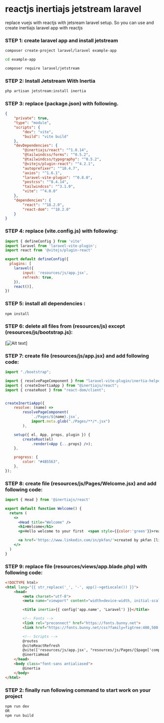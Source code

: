 # reactjs inertiajs jetstream laravel
replace vuejs with reactjs with jetsream laravel setup. So you can use and create inertiajs laravel app with reactjs

### STEP 1: create laravel app and install jetstream
```bash
composer create-project laravel/laravel example-app

cd example-app

composer require laravel/jetstream
```

### STEP 2: Install Jetstream With Inertia 
```bash
php artisan jetstream:install inertia
```

### STEP 3: replace (package.json) with following.
```json
{
    "private": true,
    "type": "module",
    "scripts": {
        "dev": "vite",
        "build": "vite build"
    },
    "devDependencies": {
        "@inertiajs/react": "^1.0.14",
        "@tailwindcss/forms": "^0.5.2",
        "@tailwindcss/typography": "^0.5.2",
        "@vitejs/plugin-react": "^4.2.1",
        "autoprefixer": "^10.4.7",
        "axios": "^1.6.1",
        "laravel-vite-plugin": "^0.8.0",
        "postcss": "^8.4.14",
        "tailwindcss": "^3.1.0",
        "vite": "^4.0.0"
    },
    "dependencies": {
        "react": "^18.2.0",
        "react-dom": "^18.2.0"
    }
}

```

### STEP 4: replace (vite.config.js) with following:
```js
import { defineConfig } from 'vite'
import laravel from 'laravel-vite-plugin';
import react from '@vitejs/plugin-react'

export default defineConfig({
  plugins: [
    laravel({
        input: 'resources/js/app.jsx',
        refresh: true,
    }),
    react()],
})
```
### STEP 5: install all dependencies :
```js
npm install
```

### STEP 6: delete all files from (resources/js) except (resources/js/bootstrap.js):
[![Alt text](https://blogger.googleusercontent.com/img/b/R29vZ2xl/AVvXsEh9RavNlhCe92jQvQUkCDDa9_jOola9dh8zdIxFoEHm6WTEgwKc0NkeT5qC4bsfVfwwnKqTROvEUQQYEVZUoVfG93LfKi5QoX-ljys0Mm5i4RE0ssPipb0TsAp8irwABfu3GZAeArRICq-_B2o7UU6_NUqZ-HU-KAeoP8Kv3_sd9Tus_405F2f3lOq5bAkT/s16000/reactjs%20inertia%20laravel%20jetstream%20github%201.png)]

### STEP 7: create file (resources/js/app.jsx) and add following code:
```jsx
import "./bootstrap";

import { resolvePageComponent } from "laravel-vite-plugin/inertia-helpers";
import { createInertiaApp } from "@inertiajs/react";
import { createRoot } from "react-dom/client";


createInertiaApp({
    resolve: (name) =>
        resolvePageComponent(
            `./Pages/${name}.jsx`,
            import.meta.glob("./Pages/**/*.jsx")
        ),

    setup({ el, App, props, plugin }) {
        createRoot(el)
            .render(<App {...props} />);
    },

    progress: {
        color: "#4B5563",
    },
});

```

### STEP 8: create file (resources/js/Pages/Welcome.jsx) and add following code:
```jsx
import { Head } from '@inertiajs/react'

export default function Welcome() {
  return (
    <>
      <Head title="Welcome" />
      <h1>Welcome</h1>
      <p>Hello welcome to your first  <span style={{color:'green'}}>react-Inertia</span> and <span style={{color:'red'}}>jetstream laravel</span> app!</p>

      <a href='https://www.linkedin.com/in/pkfan/'>created by pkfan [linkedin] </a>
    </>
  )
}

```

### STEP 9: replace file (resources/views/app.blade.php) with following code:
```html
<!DOCTYPE html>
<html lang="{{ str_replace('_', '-', app()->getLocale()) }}">
    <head>
        <meta charset="utf-8">
        <meta name="viewport" content="width=device-width, initial-scale=1">

        <title inertia>{{ config('app.name', 'Laravel') }}</title>

        <!-- Fonts -->
        <link rel="preconnect" href="https://fonts.bunny.net">
        <link href="https://fonts.bunny.net/css?family=figtree:400,500,600&display=swap" rel="stylesheet" />

        <!-- Scripts -->
        @routes
        @viteReactRefresh
        @vite(['resources/js/app.jsx', "resources/js/Pages/{$page['component']}.jsx"])
        @inertiaHead
    </head>
    <body class="font-sans antialiased">
        @inertia
    </body>
</html>

```

### STEP 2: finally run following command to start work on your project
```bash
npm run dev
OR
npm run build
```






